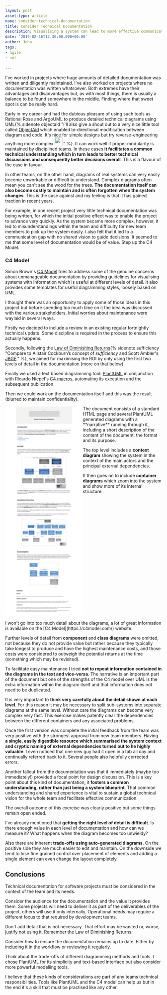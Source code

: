 ```yaml
---
layout: post
asset-type: article
name: consider-technical-documentation
title: Consider Technical Documentation
description: Visualising a system can lead to more effective communication and better decisions.
date: '2019-02-16T12:30:00.000+00:00'
author: John
tags:
- agile
- uml

---
```


I've worked in projects where huge amounts of detailed documentation was written and diligently maintained. I've also worked on projects where no documentation was written whatsoever. Both extremes have their advantages and disadvantages but, as with most things, there is usually a balance to be found somewhere in the middle. Finding where that sweet spot is can be really hard.

Early in my career and had the dubious pleasure of using such tools as Rational Rose and ArgoUML to produce detailed technical diagrams using UML{% sidenote objectaid "I'll also give a shout out to a very nice little tool called [ObjectAid](https://www.objectaid.com/home) which enabled bi-directional modification between diagram and code. It's nice for simple designs but try reverse-engineering anything more complex <img src='https://4.bp.blogspot.com/-oos28eSe-rE/Vud2j-kTc8I/AAAAAAAACLA/NGV8TBnDLHs221yMlzbn968ppf3zaftJA/s1600/uh-oh-smiley.jpg' width='25px' height='25px'>." %}. It can work well if proper modularity is maintained by disciplined teams. In these cases **it facilitates a common technical understanding which in turn leads to better technical discussions and consequently better decisions overall**. This is a flavour of the case in favour.

In other teams, on the other hand, diagrams of real systems can very easily become unworkable or difficult to understand. Complex diagrams often mean you can't see the wood for the trees. **The documentation itself can also become costly to maintain and is often forgotten when the system changes**. This is the case against and my feeling is that it has gained traction in recent years.

For example, in one recent project very little technical documentation was being written, for which the initial positive effect was to enable the project to advance very quickly. As the system became more complex, however, it led to misunderstandings within the team and difficulty for new team members to pick up the system easily. I also felt that it led to a communication gap with no shared vision to guide decisions. It seemed to me that some level of documentation would be of value. Step up the C4 Model.

### C4 Model

Simon Brown's [C4 Model](https://c4model.com/) tries to address some of the genuine concerns about unmanageable documentation by providing guidelines for visualising systems with information which is useful at different levels of detail. It also provides some templates for useful diagramming styles, loosely based on UML. 

I thought there was an opportunity to apply some of those ideas in this project but before spending too much time on it the idea was discussed with the various stakeholders. Initial worries about maintenance were waylaid in several ways. 

Firstly we decided to include a review in an existing regular fortnightly technical update. Some discipline is required in the process to ensure this actually happens.  

Secondly, following the [Law of Diminishing Returns](https://en.wikipedia.org/wiki/Diminishing_returns){% sidenote sufficiency "Compare to Alistair Cockburn’s concept of *sufficiency* and Scott Ambler's [JBGE](http://agilemodeling.com/essays/barelyGoodEnough.html)." %}, we aimed for maximising the ROI by only using the first two levels of detail in the documentation (more on that below).

Finally we used a text based diagramming tool: [PlantUML](http://plantuml.com/) in conjunction with Ricardo Niepel's [C4 macros](https://github.com/RicardoNiepel/C4-PlantUML), automating its execution and the subsequent publication.

Then we could work on the documentation itself and this was the result (blurred to maintain confidentiality). 

<img src="/assets/images/tech-doc-blurred-resized.png" style="float:left"/>
The document consists of a standard HTML page and several PlantUML generated diagrams with a **narrative** running through it, including a short description of the content of the document, the format and its purpose.

The top level includes a **context diagram** showing the system in the context of the main actors and the principal external dependencies.

It then goes on to include **container diagrams** which zoom into the system and show more of its internal structure.

<p style="clear:left"/>
<br>
I won't go into too much detail about the diagrams, a lot of great information is available on the [C4 Model](https://c4model.com/) website. 

Further levels of detail from **component** and **class diagrams** were omitted, not because they do not provide value but rather because they typically take longest to produce and have the highest maintenance costs, and those costs were considered to outweigh the potential returns at the time (something which may be revisited).

To facilitate easy maintenance I tried **not to repeat information contained in the diagrams in the text and vice-versa**. The narrative is an important part of the document but one of the strengths of the C4 model over UML is the extra information within the diagram itself and that information does not need to be duplicated.

It is very important to **think very carefully about the detail shown at each level**. For this reason it may be necessary to split sub-systems into separate diagrams at the same level. Without care the diagrams can become very complex very fast. This exercise makes patently clear the dependencies between the different containers and any associated problems. 

Once the first version was complete the initial feedback from the team was very positive with the strongest approval from new team members. Having **a single, easily digestible resource which summarised the system context and cryptic naming of external dependencies turned out to he highly valuable**. I even noticed that one new guy had it open in a tab all day and continually referred back to it. Several people also helpfully corrected errors. 

Another fallout from the documentation was that it immediately (maybe too immediately!) provided a focal point for design discussion. This is a key point about this kind of documentation, it **fosters a common understanding, rather than just being a system blueprint**. That common understanding and shared experience is vital to sustain a global technical vision for the whole team and facilitate effective communication.

The overall outcome of this exercise was clearly positive but some things remain open ended. 

I've already mentioned that **getting the right level of detail is difficult**. Is there enough value in each level of documentation and how can we measure it? What happens when the diagram becomes too unwieldy? 

Also there are inherent **trade-offs using auto-generated diagrams**. On the positive side they are much easier to edit and maintain. On the downside we tend to lose fine grained control over placement of elements and adding a single element can even change the layout completely.

## Conclusions

Technical documentation for software projects must be considered in the context of the team and its needs. 

Consider the audience for the documentation and the value it provides them. Some projects will need to deliver it as part of the deliverables of the project, others will use it only internally. Operational needs may require a different focus to that required by development teams.

Don't add detail that is not necessary. That effort may be wasted or, worse, justify not using it. Remember the Law of Diminishing Returns.

Consider how to ensure the documentation remains up to date. Either by including it in the workflow or reviewing it regularly.

Think about the trade-offs of different diagramming methods and tools. I chose PlantUML for its simplicity and text-based interface but also consider more powerful modelling tools.

I believe that these kinds of considerations are part of any teams technical responsibilities. Tools like PlantUML and the C4 model can help us but in the end it's a skill that must be practised like any other.
<br>